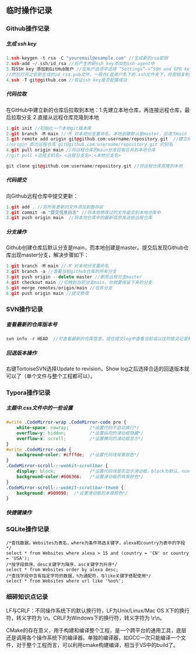 ## 临时操作记录
### Github操作记录

##### 生成 ssh key

```c++
1.ssh-keygen -t rsa -C "youremail@example.com" //生成新的rsa密钥
2.ssh-add ~/.ssh/id_rsa //将产生的新ssh key添加到ssh-agent中
3.将SSH key 添加到GitHub账户 //在账户选项中选择 “Settings”–>“SSH and GPG keys”–>“New SSH key”，
//然后打开之前新生成的id_rsa.pub文件，一般在C盘用户名下的.ssh文件夹下，将密钥复制后填写到账户中
4.ssh -T git@github.com //验证ssh key是否配置成功
```

##### 代码拉取

在GitHub中建立新的仓库后拉取到本地：1.先建立本地仓库，再连接远程仓库，最后拉取分支 2.直接从远程仓库克隆到本地

```c++
1.git init //初始化一个本地git版本库
2.git branch -M main //-M 对本地分支重命名，本地创建默认是master，应改为main
3.git remote add origin git@github.com:username/repository.git  //建立和连接一个远程仓库
//origin 即为远程仓库 git@github.com:username/repository.git 的别名
4.git pull origin main //将远程仓库的main分支拉取合并到本地仓库
//git pull <远程主机名> <远程分支名>:<本地分支名>

git clone git@github.com:username/repository.git //将远程仓库克隆到本地
```

##### 代码提交

向Github远程仓库中提交更新：

```c++
1.git add . //将所有更新的文件添加到暂存区
2.git commit -m "提交信息日志" //将本地修改过的文件提交到本地仓库中
3.git push origin main  //将本地仓库中的最新信息发送给远程仓库
```

##### 分支操作

Github创建仓库后默认分支是main，而本地创建是master。提交后发现Github仓库出现master分支，解决步骤如下：

```c++
1.git branch -M main //-M 对本地分支重命名
2.git branch -a //查看当前github仓库的所有分支
3.git push origin --delete master //删除远程分支master
4.git checkout main //切换到当前分支main，也就要保留下来的分支
5.git merge remotes/origin/main //合并分支
6.git push origin main //提交修改
```

### SVN操作记录

##### 查看最新的仓库版本号

```c++
svn info -r HEAD  //可查看最新的仓库信息，或在提交log中查看当前或以往的提交记录和版本号
```

##### 回退版本操作

右键TortoiseSVN选择Update to revision，Show log之后选择合适的回退版本就可以了（单个文件与整个工程都可以）。

### Typora操作记录

##### 主题中.css文件中的一些设置
```css
#write .CodeMirror-wrap .CodeMirror-code pre {
    white-space: nowrap;        /*设置代码不自动换行*/
    overflow-y: hidden;         /*设置纵向的滑动框隐藏*/
    overflow-x: scroll;         /*设置横向的滑动框显示*/
}
#write .CodeMirror-code {
    background-color: #cfffde;  /*设置代码块背景颜色*/
}
.CodeMirror-scroll::-webkit-scrollbar {
    display: block;             /*设置代码块是否显示滑动框，block为默认，none为不显示*/
    background-color:#606366;   /*设置滑动框的背景颜色*/
}
.CodeMirror-scroll::-webkit-scrollbar-thumb {
    background: #909090;  /*设置滑动框的本身颜色*/
}
```
##### 快捷键操作

### SQLite操作记录

```sqlite
/*查找数据，Websites为表名，where为条件筛选关键字，alexa和country为表中的字段*/
select * from Websites where alexa > 15 and (country = 'CN' or country = 'USA');
/*按字段排序，desc关键字为降序，asc关键字为升序*/
select * from Websites order by alexa desc;
/*查找字段中含有指定字符的数据，%为通配符，与like关键字搭配使用*/
select * from Websites where url like '%oo%';
```



### 细碎知识点记录

LF与CRLF：不同操作系统下的默认换行符，LF为Unix/Linux/Mac OS X下的换行符，转义字符为 \n。CRLF为Windows下的换行符，转义字符为 \r\n。

CMake的存在意义，用于构建和编译整个工程，是一个跨平台的通用工具，底层还是调用各个操作系统下的编译器。单独的编译器，如GCC一次只能编译一个文件，对于整个工程而言，可以利用cmake构建编译，相当于VS中的build了。
